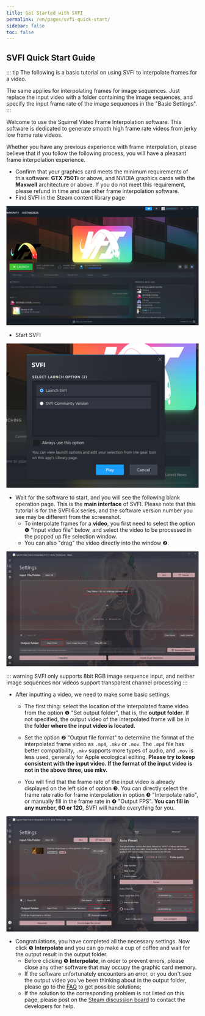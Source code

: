 ```yaml
---
title: Get Started with SVFI
permalink: /en/pages/svfi-quick-start/
sidebar: false
toc: false
---
```

## SVFI Quick Start Guide

::: tip
The following is a basic tutorial on using SVFI to interpolate frames for a video.

The same applies for interpolating frames for image sequences. Just replace the input video with a folder containing the image sequences, and specify the input frame rate of the image sequences in the "Basic Settings".
:::

Welcome to use the Squirrel Video Frame Interpolation software. This software is dedicated to generate smooth high frame rate videos from jerky low frame rate videos.

Whether you have any previous experience with frame interpolation, please believe that if you follow the following process, you will have a pleasant frame interpolation experience.

- Confirm that your graphics card meets the minimum requirements of this software: **GTX 750Ti** or above, and NVIDIA graphics cards with the **Maxwell** architecture or above. If you do not meet this requirement, please refund in time and use other frame interpolation software.
- Find SVFI in the Steam content library page

![](/Statics/en/QuickGuide/launch.png)

- Start SVFI

![](/Statics/en/QuickGuide/select-launch.png)

- Wait for the software to start, and you will see the following blank operation page. This is the **main interface** of SVFI. Please note that this tutorial is for the SVFI 6.x series, and the software version number you see may be different from the screenshot.
  - To interpolate frames for a **video**, you first need to select the option ❶ "Input video file" below, and select the video to be processed in the popped up file selection window.
  - You can also "drag" the video directly into the window ❷.

![](/Statics/en/QuickGuide/input-a-video.png)

::: warning
SVFI only supports 8bit RGB image sequence input, and neither image sequences nor videos support transparent channel processing
:::

- After inputting a video, we need to make some basic settings.

  - The first thing: select the location of the interpolated frame video from the option ❶ "Set output folder", that is, the **output folder**. If not specified, the output video of the interpolated frame will be in the **folder where the input video is located**.

  - Set the option ❷ "Output file format" to determine the format of the interpolated frame video as `.mp4`, `.mkv` or `.mov`. The `.mp4` file has better compatibility, `.mkv` supports more types of audio, and `.mov` is less used, generally for Apple ecological editing. **Please try to keep consistent with the input video. If the format of the input video is not in the above three, use mkv.**

  - You will find that the frame rate of the input video is already displayed on the left side of option ❸. You can directly select the frame rate ratio for frame interpolation in option ❸ "Interpolate ratio", or manually fill in the frame rate in ❹ "Output FPS". **You can fill in any number, 60 or 120**, SVFI will handle everything for you.

![](/Statics/en/QuickGuide/basic-settings.png)

- Congratulations, you have completed all the necessary settings. Now click ❺ **Interpolate** and you can go make a cup of coffee and wait for the output result in the output folder.
  - Before clicking ❺ **Interpolate**, in order to prevent errors, please close any other software that may occupy the graphic card memory.
  - If the software unfortunately encounters an error, or you don't see the output video you've been thinking about in the output folder, please go to the [FAQ](/en/pages/QA/) to get possible solutions;
  - If the solution to the corresponding problem is not listed on this page, please post on the [Steam discussion board](https://steamcommunity.com/app/1692080/discussions) to contact the developers for help.